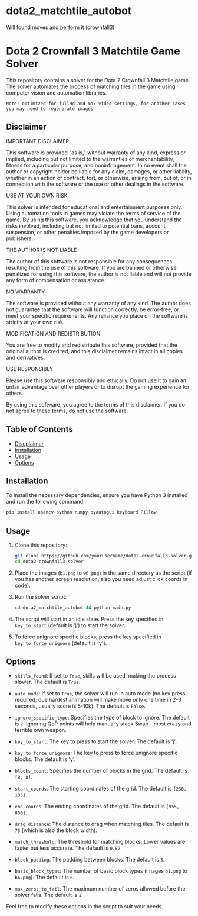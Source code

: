 # dota2_matchtile_autobot
Will found moves and perform it (crownfall3)

# Dota 2 Crownfall 3 Matchtile Game Solver

This repository contains a solver for the Dota 2 Crownfall 3 Matchtile game. The solver automates the process of matching tiles in the game using computer vision and automation libraries.

`Note: optimized for fullHd and max video settings, for another cases you may need to regenerate images`

## Disclaimer

IMPORTANT DISCLAIMER

This software is provided "as is," without warranty of any kind, express or implied, including but not limited to the warranties of merchantability, fitness for a particular purpose, and noninfringement. In no event shall the author or copyright holder be liable for any claim, damages, or other liability, whether in an action of contract, tort, or otherwise, arising from, out of, or in connection with the software or the use or other dealings in the software.

USE AT YOUR OWN RISK

This solver is intended for educational and entertainment purposes only. Using automation tools in games may violate the terms of service of the game. By using this software, you acknowledge that you understand the risks involved, including but not limited to potential bans, account suspension, or other penalties imposed by the game developers or publishers.

THE AUTHOR IS NOT LIABLE

The author of this software is not responsible for any consequences resulting from the use of this software. If you are banned or otherwise penalized for using this software, the author is not liable and will not provide any form of compensation or assistance.

NO WARRANTY

The software is provided without any warranty of any kind. The author does not guarantee that the software will function correctly, be error-free, or meet your specific requirements. Any reliance you place on the software is strictly at your own risk.

MODIFICATION AND REDISTRIBUTION

You are free to modify and redistribute this software, provided that the original author is credited, and this disclaimer remains intact in all copies and derivatives.

USE RESPONSIBLY

Please use this software responsibly and ethically. Do not use it to gain an unfair advantage over other players or to disrupt the gaming experience for others.

By using this software, you agree to the terms of this disclaimer. If you do not agree to these terms, do not use the software.


## Table of Contents
- [Discplaimer](#disclaimer)
- [Installation](#installation)
- [Usage](#usage)
- [Options](#options)

## Installation

To install the necessary dependencies, ensure you have Python 3 installed and run the following command:

```bash
pip install opencv-python numpy pyautogui keyboard Pillow
```

## Usage

1. Clone this repository:
    ```bash
    git clone https://github.com/yourusername/dota2-crownfall3-solver.git
    cd dota2-crownfall3-solver
    ```

2. Place the images (`b1.png` to `w6.png`) in the same directory as the script (if you has another screen resolution, also you need adjust click coords in code).

3. Run the solver script:
    ```bash
    cd dota2_matchtile_autobot && python main.py
    ```

4. The script will start in an idle state. Press the key specified in `key_to_start` (default is 'j') to start the solver.

5. To force unignore specific blocks, press the key specified in `key_to_force_unignore` (default is 'y').

## Options

- `skills_found`: If set to `True`, skills will be used, making the process slower. The default is `True`.

- `auto_mode`: If set to `True`, the solver will run in auto mode (no key press required; due hardest animation will make move only one time in 2-3 seconds, usually score is 5-10k). The default is `False`.

- `ignore_specific_type`: Specifies the type of block to ignore. The default is `2`. Ignoring QoP points will help manually stack Swap - most crazy and terrible own weapon.

- `key_to_start`: The key to press to start the solver. The default is 'j'.

- `key_to_force_unignore`: The key to press to force unignore specific blocks. The default is 'y'.

- `blocks_count`: Specifies the number of blocks in the grid. The default is `[8, 8]`.

- `start_coords`: The starting coordinates of the grid. The default is `[230, 135]`.

- `end_coords`: The ending coordinates of the grid. The default is `[955, 850]`.

- `drag_distance`: The distance to drag when matching tiles. The default is `75` (which is also the block width).

- `match_threshold`: The threshold for matching blocks. Lower values are faster but less accurate. The default is `0.82`.

- `block_padding`: The padding between blocks. The default is `5`.

- `basic_block_types`: The number of basic block types (images `b1.png` to `b6.png`). The default is `6`.

- `max_zeros_to_fail`: The maximum number of zeros allowed before the solver fails. The default is `1`.

Feel free to modify these options in the script to suit your needs.
